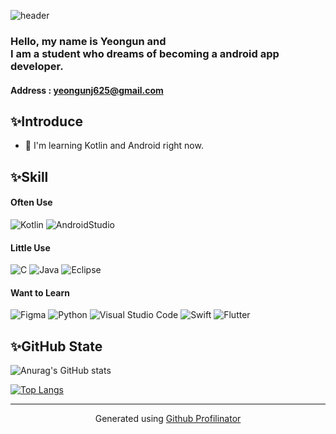 ![header](https://capsule-render.vercel.app/api?type=waving&color=timeAuto&height=250&text=Android%20Developer%20&fontSize=50&animation=fadeIn&fontAlignY=38&desc=Yeongun%20Jeong&descAlignY=57&descAlign=79)

### Hello, my name is Yeongun and <br>I am a student who dreams of becoming a android app developer.<br>

#### Address : yeongunj625@gmail.com

## ✨Introduce
- 📘 I'm learning Kotlin and Android right now.

## ✨Skill
#### Often Use
<div align>
<img alt="Kotlin" src="https://img.shields.io/badge/Kotlin-239120.svg?&style=for-the-badge&logo=Kotlin&logoColor=white"/>
<img alt="AndroidStudio" src="https://img.shields.io/badge/AndroidStudio-FFFFFF.svg?&style=for-the-badge&logo=AndroidStudio&logoColor=black"/>
</>

#### Little Use
<div align>
<img alt="C" src="https://img.shields.io/badge/C-A8B9CC.svg?&style=for-the-badge&logo=C&logoColor=white"/>
<img alt="Java" src="https://img.shields.io/badge/Java-007396.svg?&style=for-the-badge&logo=Java&logoColor=white"/>
<img alt="Eclipse" src="https://img.shields.io/badge/Eclipse-2C2255.svg?&style=for-the-badge&logo=Eclipse&logoColor=white"/>
</div>

#### Want to Learn  
<div align>  
<img alt="Figma" src="https://img.shields.io/badge/Figma-F24E1E.svg?&style=for-the-badge&logo=Figma&logoColor=white"/>
<img alt="Python" src="https://img.shields.io/badge/Python-3776AB.svg?&style=for-the-badge&logo=Python&logoColor=white"/>
<img alt="Visual Studio Code" src="https://img.shields.io/badge/Visaul Studio Code-007ACC.svg?&style=for-the-badge&logo=Visual Studio Code&logoColor=white"/>
<img alt="Swift" src="https://img.shields.io/badge/Swift-00599C.svg?&style=for-the-badge&logo=Swift&logoColor=white"/>
<img alt="Flutter" src="https://img.shields.io/badge/Flutter-2596be.svg?&style=for-the-badge&logo=Flutter&logoColor=white"/>
</div>

## ✨GitHub State
![Anurag's GitHub stats](https://github-readme-stats.vercel.app/api?username=yeongun130&show_icons=true&theme=radical&count_private=true)<br>

[![Top Langs](https://github-readme-stats.vercel.app/api/top-langs/?username=yeongun130&layout=compact)](https://github.com/yeongun130/github-readme-stats)

----

<div align="center">Generated using <a href="https://profilinator.rishav.dev/" target="_blank">Github Profilinator</a></div>

<!--
**yeongun130/yeongun130** is a ✨ _special_ ✨ repository because its `README.md` (this file) appears on your GitHub profile.

Here are some ideas to get you started:

- 🔭 I’m currently working on ...
- 🌱 I’m currently learning ...
- 👯 I’m looking to collaborate on ...
- 🤔 I’m looking for help with ...
- 💬 Ask me about ...
- 📫 How to reach me: ...
- 😄 Pronouns: ...
- ⚡ Fun fact: ...
--!>
